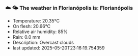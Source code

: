 ### ☁️ 🌤️  The weather in Florianópolis is: Florianópolis

- Temperature: 20.35°C
- On flesh: 20.66°C
- Relative air humidity: 85%
- Rain: 0.0 mm
- Description: Overcast clouds
- last updated: 2025-05-20T23:16:19.754359
